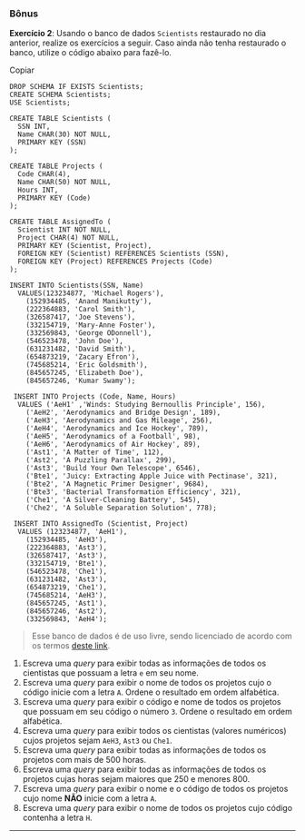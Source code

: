 ### Bônus

**Exercício 2**: Usando o banco de dados `Scientists`
restaurado no dia anterior, realize os exercícios a seguir. Caso ainda
não tenha restaurado o banco, utilize o código abaixo para fazê-lo.


Copiar

```
DROP SCHEMA IF EXISTS Scientists;
CREATE SCHEMA Scientists;
USE Scientists;

CREATE TABLE Scientists (
  SSN INT,
  Name CHAR(30) NOT NULL,
  PRIMARY KEY (SSN)
);

CREATE TABLE Projects (
  Code CHAR(4),
  Name CHAR(50) NOT NULL,
  Hours INT,
  PRIMARY KEY (Code)
);

CREATE TABLE AssignedTo (
  Scientist INT NOT NULL,
  Project CHAR(4) NOT NULL,
  PRIMARY KEY (Scientist, Project),
  FOREIGN KEY (Scientist) REFERENCES Scientists (SSN),
  FOREIGN KEY (Project) REFERENCES Projects (Code)
);

INSERT INTO Scientists(SSN, Name)
  VALUES(123234877, 'Michael Rogers'),
    (152934485, 'Anand Manikutty'),
    (222364883, 'Carol Smith'),
    (326587417, 'Joe Stevens'),
    (332154719, 'Mary-Anne Foster'),
    (332569843, 'George ODonnell'),
    (546523478, 'John Doe'),
    (631231482, 'David Smith'),
    (654873219, 'Zacary Efron'),
    (745685214, 'Eric Goldsmith'),
    (845657245, 'Elizabeth Doe'),
    (845657246, 'Kumar Swamy');

 INSERT INTO Projects (Code, Name, Hours)
  VALUES ('AeH1' ,'Winds: Studying Bernoullis Principle', 156),
    ('AeH2', 'Aerodynamics and Bridge Design', 189),
    ('AeH3', 'Aerodynamics and Gas Mileage', 256),
    ('AeH4', 'Aerodynamics and Ice Hockey', 789),
    ('AeH5', 'Aerodynamics of a Football', 98),
    ('AeH6', 'Aerodynamics of Air Hockey', 89),
    ('Ast1', 'A Matter of Time', 112),
    ('Ast2', 'A Puzzling Parallax', 299),
    ('Ast3', 'Build Your Own Telescope', 6546),
    ('Bte1', 'Juicy: Extracting Apple Juice with Pectinase', 321),
    ('Bte2', 'A Magnetic Primer Designer', 9684),
    ('Bte3', 'Bacterial Transformation Efficiency', 321),
    ('Che1', 'A Silver-Cleaning Battery', 545),
    ('Che2', 'A Soluble Separation Solution', 778);

 INSERT INTO AssignedTo (Scientist, Project)
  VALUES (123234877, 'AeH1'),
    (152934485, 'AeH3'),
    (222364883, 'Ast3'),
    (326587417, 'Ast3'),
    (332154719, 'Bte1'),
    (546523478, 'Che1'),
    (631231482, 'Ast3'),
    (654873219, 'Che1'),
    (745685214, 'AeH3'),
    (845657245, 'Ast1'),
    (845657246, 'Ast2'),
    (332569843, 'AeH4');
```

>
> Esse banco de dados é de uso livre, sendo licenciado de acordo com os
> termos [deste
> link](https://creativecommons.org/licenses/by-sa/3.0/).
> 

1.  Escreva uma *query* para exibir todas as informações de todos os
    cientistas que possuam a letra `e` em seu nome.
2.  Escreva uma *query* para exibir o nome de todos os projetos cujo o
    código inicie com a letra `A`. Ordene o resultado em ordem
    alfabética.
3.  Escreva uma *query* para exibir o código e nome de todos os projetos
    que possuam em seu código o número `3`. Ordene o resultado
    em ordem alfabética.
4.  Escreva uma *query* para exibir todos os cientistas (valores
    numéricos) cujos projetos sejam `AeH3`, `Ast3` ou
    `Che1`.
5.  Escreva uma *query* para exibir todas as informações de todos os
    projetos com mais de 500 horas.
6.  Escreva uma *query* para exibir todas as informações de todos os
    projetos cujas horas sejam maiores que 250 e menores 800.
7.  Escreva uma *query* para exibir o nome e o código de todos os
    projetos cujo nome **NÃO** inicie com a letra `A`.
8.  Escreva uma *query* para exibir o nome de todos os projetos cujo
    código contenha a letra `H`.

------------------------------------------------------------------------



